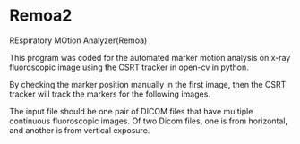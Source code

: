 # Remoa2
REspiratory MOtion Analyzer(Remoa)

This program was coded for the automated marker motion analysis on x-ray fluoroscopic image using the CSRT tracker in open-cv in python. 

By checking the marker position manually in the first image, then the CSRT tracker will track the markers for the following images. 

The input file should be one pair of DICOM files that have multiple continuous fluoroscopic images. Of two Dicom files, one is from horizontal, and another is from vertical exposure.
